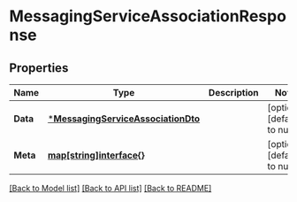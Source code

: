 # MessagingServiceAssociationResponse

## Properties
Name | Type | Description | Notes
------------ | ------------- | ------------- | -------------
**Data** | [***MessagingServiceAssociationDto**](MessagingServiceAssociationDTO.md) |  | [optional] [default to null]
**Meta** | [**map[string]interface{}**](interface{}.md) |  | [optional] [default to null]

[[Back to Model list]](../README.md#documentation-for-models) [[Back to API list]](../README.md#documentation-for-api-endpoints) [[Back to README]](../README.md)

